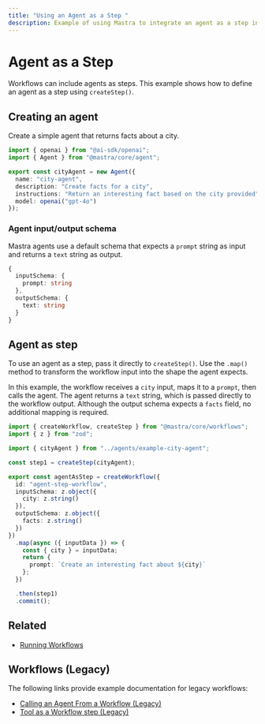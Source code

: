 ```yaml
---
title: "Using an Agent as a Step "
description: Example of using Mastra to integrate an agent as a step in a workflow.
---
```


# Agent as a Step

Workflows can include agents as steps. This example shows how to define an agent as a step using `createStep()`.

## Creating an agent

Create a simple agent that returns facts about a city.

```typescript filename="src/mastra/agents/example-city-agent.ts" showLineNumbers copy
import { openai } from "@ai-sdk/openai";
import { Agent } from "@mastra/core/agent";

export const cityAgent = new Agent({
  name: "city-agent",
  description: "Create facts for a city",
  instructions: "Return an interesting fact based on the city provided",
  model: openai("gpt-4o")
});
```

### Agent input/output schema

Mastra agents use a default schema that expects a `prompt` string as input and returns a `text` string as output.

```typescript
{
  inputSchema: {
    prompt: string
  },
  outputSchema: {
    text: string
  }
}
```

## Agent as step

To use an agent as a step, pass it directly to `createStep()`. Use the `.map()` method to transform the workflow input into the shape the agent expects.

In this example, the workflow receives a `city` input, maps it to a `prompt`, then calls the agent. The agent returns a `text` string, which is passed directly to the workflow output. Although the output schema expects a `facts` field, no additional mapping is required.

```typescript filename="src/mastra/workflows/example-agent-step.ts" showLineNumbers copy
import { createWorkflow, createStep } from "@mastra/core/workflows";
import { z } from "zod";

import { cityAgent } from "../agents/example-city-agent";

const step1 = createStep(cityAgent);

export const agentAsStep = createWorkflow({
  id: "agent-step-workflow",
  inputSchema: z.object({
    city: z.string()
  }),
  outputSchema: z.object({
    facts: z.string()
  })
})
  .map(async ({ inputData }) => {
    const { city } = inputData;
    return {
      prompt: `Create an interesting fact about ${city}`
    };
  })

  .then(step1)
  .commit();
```

## Related

- [Running Workflows](./running-workflows.md)

## Workflows (Legacy)

The following links provide example documentation for legacy workflows:

- [Calling an Agent From a Workflow (Legacy)](/examples/workflows_legacy/calling-agent)
- [Tool as a Workflow step (Legacy)](/examples/workflows_legacy/using-a-tool-as-a-step)
